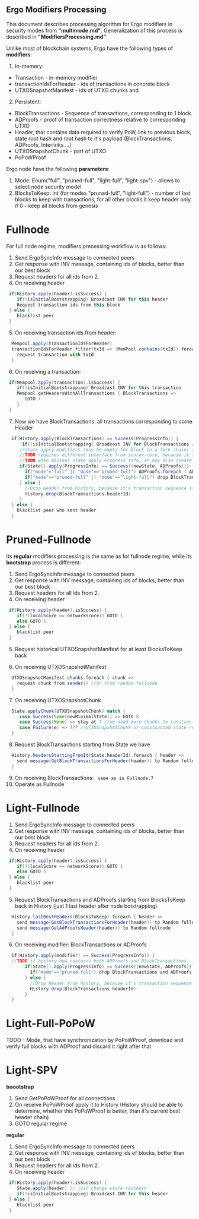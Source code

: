 Ergo Modifiers Processing
-------------------------

This document describes processing algorithm for Ergo modifiers in security modes from **"multimode.md"**.
Generalization of this process is described in **"ModifiersProcessing.md"**

Unlike most of blockchain systems, Ergo have the following types of **modifiers**:
1. In-memory:
- Transaction - in-memory modifier
- transactionIdsForHeader - ids of transactions in concrete block
- UTXOSnapshotManifest - ids of UTXO chunks and 
2. Persistent:
- BlockTransactions - Sequence of transactions, corresponding to 1 block.
- ADProofs - proof of transaction correctness relative to corresponding UTXO
- Header, that contains data required to verify PoW, link to previous block, state root hash and root hash to it's payload (BlockTransactions, ADProofs, Interlinks ...)
- UTXOSnapshotChunk - part of UTXO
- PoPoWProof

Ergo node have the following **parameters**:
1. Mode: Enum("full", "pruned-full", "light-full", "light-spv") - allows to select node security model
2. BlocksToKeep: Int (for modes "pruned-full", "light-full") - number of last blocks to keep with transactions, for all other blocks it keep header only. if 0 - keep all blocks from genesis


Fullnode
=========

For full node regime, modifiers precessing workflow is as follows:

1. Send ErgoSyncInfo message to connected peers
2. Get response with INV message, containing ids of blocks, better than our best block
3. Request headers for all ids from 2.
4. On receiving header
```scala
 if(History.apply(header).isSuccess) {
    if(!isInitialBootstrapping) Broadcast INV for this header
    Request transaction ids from this block
 } else {
    blacklist peer
 }
```
5. On receiving transaction ids from header:
```scala
  Mempool.apply(transactionIdsForHeader)
  transactionIdsForHeader.filter(txId => !MemPool.contains(txId)).foreach { txId => 
    request transaction with txId
  }
```
6. On receiving a transaction:
```scala
 if(Mempool.apply(transaction).isSuccess) {
    if(!isInitialBootstrapping) Broadcast INV for this transaction
    Mempool.getHeadersWithAllTransactions { BlockTransactions =>
       GOTO 7
    }
 }
```
7. Now we have BlockTransactions: all transactions corresponding to some Header
```scala
  if(History.apply(BlockTransactions) == Success(ProgressInfo)) {
      if(!isInitialBootstrapping) Broadcast INV for BlockTransactions // ?? We should notify our neighbours, that now we have all the transactions
     //State apply modifiers (may be empty for block in a fork chain) and generate ADProofs for them
     //TODO requires different interface from scorex-core, because it should return ADProofs
     //TODO when mininal state apply Progress info, it may also create UTXOSnapshot (e.g. every 30000 blocks like in Ethereum). This UTXOSnapshot should be required for mining by Rollerchain
     if(State().apply(ProgressInfo) == Success((newState, ADProofs))) {
       if("mode"="full" || "mode"=="pruned-full") ADProofs.foreach ( ADProof => History.apply(ADProof))
       if("mode"=="pruned-full" || "mode"=="light-full") drop BlockTransactions and ADProofs older than BlocksToKeep
     } else {
       //Drop Header from history, because it's transaction sequence is not valid
       History.drop(BlockTransactions.headerId)
     }
  } else {
    blacklist peer who sent header
  }
```

Pruned-Fullnode
===============

Its **regular** modifiers processing is the same as for fullnode regime, while its **bootstrap** process is different:

1. Send ErgoSyncInfo message to connected peers
2. Get response with INV message, containing ids of blocks, better than our best block
3. Request headers for all ids from 2.
4. On receiving header
```scala
 if(History.apply(header).isSuccess) {
    if(!(localScore == networkScore)) GOTO 1
    else GOTO 5
 } else {
    blacklist peer
 }
```
5. Request historical UTXOSnapshotManifest for at least BlocksToKeep back

6. On receiving UTXOSnapshotManifest
```scala
  UTXOSnapshotManifest.chunks.foreach { chunk => 
    request chunk from sender() //Or from random fullnode
  }
```
7. On receiving UTXOSnapshotChunk
```scala
  State.applyChunk(UTXOSnapshotChunk) match {
     case Success(Some(newMinimalState)) => GOTO 8
     case Success(None) => stay at 7 //we need more chunks to construct state. TODO periodicaly request missed chunks
     case Failure(e) => ??? //UTXOSnapshotChunk or constcucted state roothash is invalid  
  }
```
8. Request BlockTransactions starting from State we have
```scala
  History.headersStartingFromId(State.headerId).foreach { header => 
    send message(GetBlockTransactionsForHeader(header)) to Random fullnode
  }
```
9. On receiving BlockTransactions: ``` same as in Fullnode.7```
10. Operate as Fullnode
   
Light-Fullnode   
==============

1. Send ErgoSyncInfo message to connected peers
2. Get response with INV message, containing ids of blocks, better than our best block
3. Request headers for all ids from 2.
4. On receiving header
```scala
 if(History.apply(header).isSuccess) {
    if(!(localScore == networkScore)) GOTO 1
    else GOTO 5
 } else {
    blacklist peer
 }
```
5. Request BlockTransactions and ADProofs starting from BlocksToKeep back in History (just 1 last header after node botstrapping)
```scala
  History.lastBestHeaders(BlocksToKeep).foreach { header => 
    send message(GetBlockTransactionsForHeader(header)) to Random fullnode
    send message(GetAdProofsHeader(header)) to Random fullnode
  }
```
6. On receiving modifier: BlockTransactions or ADProofs
```scala
  if(History.apply(modifier) == Success(ProgressInfo)) {
  //TODO if history now contains both ADProofs and BlockTransactions, it should return ProgressInfo with both of them, otherwise it should return empty ProgressInfo
       if(State().apply(ProgressInfo) == Success((newState, ADProofs))) {
         if("mode"=="pruned-full") drop BlockTransactions and ADProofs older than BlocksToKeep
       } else {
         //Drop Header from history, because it's transaction sequence is not valid
         History.drop(BlockTransactions.headerId)
       }
  }
```

Light-Full-PoPoW
================

TODO - Mode, that have synchronization by PoPoWProof, download and verify full blocks with ADProof and discard it right after that

Light-SPV
=========

**boootstrap**
1. Send GetPoPoWProof for all connections
2. On receive PoPoWProof apply it to History (History should be able to determine, whether this PoPoWProof is better, than it's current best header chain)
3. GOTO regular regime

**regular**
1. Send ErgoSyncInfo message to connected peers
2. Get response with INV message, containing ids of blocks, better than our best block
3. Request headers for all ids from 2.
4. On receiving header
```scala
 if(History.apply(header).isSuccess) {
    State.apply(header) // just change state roothash
    if(!isInitialBootstrapping) Broadcast INV for this header
 } else {
    blacklist peer
 }
```
 


